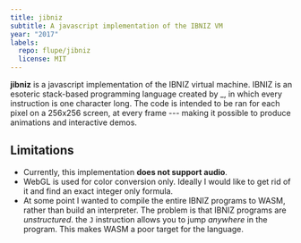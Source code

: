 ```yaml
---
title: jibniz
subtitle: A javascript implementation of the IBNIZ VM
year: "2017"
labels:
  repo: flupe/jibniz
  license: MIT
---
```


**jibniz** is a javascript implementation of the IBNIZ virtual machine.
IBNIZ is an esoteric stack-based programming language created by _, in which every
instruction is one character long. The code is intended to be ran for each
pixel on a 256x256 screen, at every frame --- making it possible to produce
animations and interactive demos.

## Limitations

- Currently, this implementation **does not support audio**.
- WebGL is used for color conversion only. Ideally I would like to get rid of it
  and find an exact integer only formula.
- At some point I wanted to compile the entire IBNIZ programs to WASM, rather
  than build an interpreter. The problem is that IBNIZ programs are
  *unstructured*.  the `J` instruction allows you to jump *anywhere* in the
  program. This makes WASM a poor target for the language.
